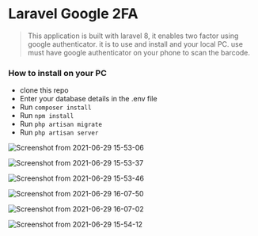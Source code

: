 # Laravel Google 2FA

> This application is built with laravel 8, it enables two factor using google authenticator. 
> it is to use and install and your local PC.
> use must have google authenticator on your phone to scan the barcode.

### How to install on your PC
- clone this repo
- Enter your database details in the .env file
- Run `composer install`
- Run `npm install`
- Run `php artisan migrate`
- Run `php artisan server`


![Screenshot from 2021-06-29 15-53-06](https://user-images.githubusercontent.com/28990981/123822087-df4dc300-d8f3-11eb-9498-18b16abf284c.png)

![Screenshot from 2021-06-29 15-53-37](https://user-images.githubusercontent.com/28990981/123822104-e4127700-d8f3-11eb-81bb-59949606f726.png)

![Screenshot from 2021-06-29 15-53-46](https://user-images.githubusercontent.com/28990981/123822137-eaa0ee80-d8f3-11eb-8599-c9d517685170.png)

![Screenshot from 2021-06-29 16-07-50](https://user-images.githubusercontent.com/28990981/123822603-597e4780-d8f4-11eb-8f99-02ce6083ef34.png)

![Screenshot from 2021-06-29 16-07-02](https://user-images.githubusercontent.com/28990981/123822573-53886680-d8f4-11eb-8090-4649b323bc92.png)

![Screenshot from 2021-06-29 15-54-12](https://user-images.githubusercontent.com/28990981/123822155-ef65a280-d8f3-11eb-9465-3379fe3dafe0.png)
